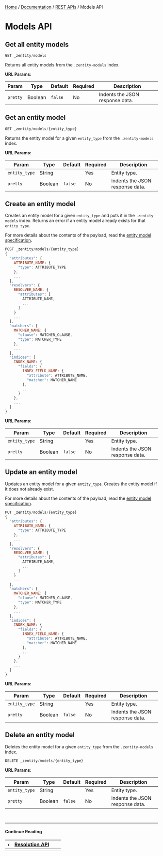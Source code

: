 [Home](/#/) / [Documentation](/#/docs) / [REST APIs](/#/docs/rest-apis) / Models API


# Models API


## Get all entity models

```javascript
GET _zentity/models
```

Returns all entity models from the `.zentity-models` index.

**URL Params:**

|Param|Type|Default|Required|Description|
|-----|----|-------|--------|-----------|
|`pretty`|Boolean|`false`|No|Indents the JSON response data.|


## Get an entity model

```javascript
GET _zentity/models/{entity_type}
```

Returns the entity model for a given `entity_type` from the `.zentity-models` index.

**URL Params:**

|Param|Type|Default|Required|Description|
|-----|----|-------|--------|-----------|
|`entity_type`|String| |Yes|Entity type.|
|`pretty`|Boolean|`false`|No|Indents the JSON response data.|


## Create an entity model

Creates an entity model for a given `entity_type` and puts it in the `.zentity-models` index.
Returns an error if an entity model already exists for that `entity_type`.

For more details about the contents of the payload, read the
[entity model specification](/#/docs/entity-models/specification).

```javascript
POST _zentity/models/{entity_type}
{
  "attributes": {
    ATTRIBUTE_NAME: {
      "type": ATTRIBUTE_TYPE
    },
    ...
  },
  "resolvers": {
    RESOLVER_NAME: {
      "attributes": [
        ATTRIBUTE_NAME,
        ...
      ]
    }
    ...
  },
  "matchers": {
    MATCHER_NAME: {
      "clause": MATCHER_CLAUSE,
      "type": MATCHER_TYPE
    },
    ...
  },
  "indices": {
    INDEX_NAME: {
      "fields": {
        INDEX_FIELD_NAME: {
          "attribute": ATTRIBUTE_NAME,
          "matcher": MATCHER_NAME
        },
        ...
      }
    },
    ...
  }
}
```

**URL Params:**

|Param|Type|Default|Required|Description|
|-----|----|-------|--------|-----------|
|`entity_type`|String| |Yes|Entity type.|
|`pretty`|Boolean|`false`|No|Indents the JSON response data.|


## Update an entity model

Updates an entity model for a given `entity_type`.
Creates the entity model if it does not already exist.

For more details about the contents of the payload, read the
[entity model specification](/#/docs/entity-models/specification).

```javascript
PUT _zentity/models/{entity_type}
{
  "attributes": {
    ATTRIBUTE_NAME: {
      "type": ATTRIBUTE_TYPE
    },
    ...
  },
  "resolvers": {
    RESOLVER_NAME: {
      "attributes": [
        ATTRIBUTE_NAME,
        ...
      ]
    }
    ...
  },
  "matchers": {
    MATCHER_NAME: {
      "clause": MATCHER_CLAUSE,
      "type": MATCHER_TYPE
    },
    ...
  },
  "indices": {
    INDEX_NAME: {
      "fields": {
        INDEX_FIELD_NAME: {
          "attribute": ATTRIBUTE_NAME,
          "matcher": MATCHER_NAME
        },
        ...
      }
    },
    ...
  }
}
```

**URL Params:**

|Param|Type|Default|Required|Description|
|-----|----|-------|--------|-----------|
|`entity_type`|String| |Yes|Entity type.|
|`pretty`|Boolean|`false`|No|Indents the JSON response data.|


## Delete an entity model

Deletes the entity model for a given `entity_type` from the `.zentity-models` index.

```javascript
DELETE _zentity/models/{entity_type}
```

**URL Params:**

|Param|Type|Default|Required|Description|
|-----|----|-------|--------|-----------|
|`entity_type`|String| |Yes|Entity type.|
|`pretty`|Boolean|`false`|No|Indents the JSON response data.|


&nbsp;

----

#### Continue Reading

|&#8249;|[Resolution API](/#/docs/rest-apis/resolution-api)|||
|:---|:---|---:|---:|
|    |    |    |    |
